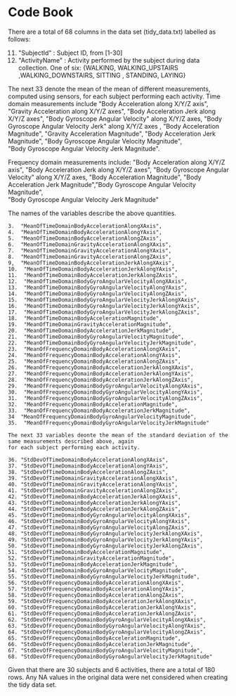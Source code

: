 #  Code Book

  There are a total of 68 columns in the data set (tidy_data.txt) labelled as follows:
   
  11. "SubjectId" 		: Subject ID, from [1-30]
  22. "ActivityName"	: Activity performed by the subject during data collection. One of six: 
						{WALKING, WALKING_UPSTAIRS ,WALKING_DOWNSTAIRS, SITTING , STANDING, LAYING}

   The next 33 denote the mean of the mean of different measurements, computed using sensors, for each subject
   performing each activity. Time domain measurements include "Body Acceleration along X/Y/Z axis",
   "Gravity Acceleration along X/Y/Z axes", "Body Acceleration Jerk along X/Y/Z axes", "Body Gyroscope Angular 
   Velocity" along X/Y/Z axes, "Body Gyroscope Angular Velocity Jerk" along X/Y/Z axes , "Body Acceleration Magnitude", 
   "Gravity Acceleration Magnitude", "Body Acceleration Jerk Magnitude", "Body Gyroscope Angular Velocity Magnitude",  
   "Body Gyroscope Angular Velocity Jerk Magnitude".
   
   Frequency domain measurements include: "Body Acceleration along X/Y/Z axis", 
   "Body Acceleration Jerk along X/Y/Z axes", "Body Gyroscope Angular Velocity" along X/Y/Z axes, 
   "Body Acceleration Magnitude", "Body Acceleration Jerk Magnitude","Body Gyroscope Angular Velocity Magnitude",  
   "Body Gyroscope Angular Velocity Jerk Magnitude"
   
   The names of the variables describe the above quantities.
   
 
    3.  "MeanOfTimeDomainBodyAccelerationAlongXAxis",
    4.  "MeanOfTimeDomainBodyAccelerationAlongYAxis",
    5.  "MeanOfTimeDomainBodyAccelerationAlongZAxis",
    6.  "MeanOfTimeDomainGravityAccelerationAlongXAxis",
    7.  "MeanOfTimeDomainGravityAccelerationAlongYAxis",
    8.  "MeanOfTimeDomainGravityAccelerationAlongZAxis",
    9,  "MeanOfTimeDomainBodyAccelerationJerkAlongXAxis",
    10.  "MeanOfTimeDomainBodyAccelerationJerkAlongYAxis",
    11.  "MeanOfTimeDomainBodyAccelerationJerkAlongZAxis",
    12.  "MeanOfTimeDomainBodyGyroAngularVelocityAlongXAxis",
    13.  "MeanOfTimeDomainBodyGyroAngularVelocityAlongYAxis",
    14.  "MeanOfTimeDomainBodyGyroAngularVelocityAlongZAxis",
    15.  "MeanOfTimeDomainBodyGyroAngularVelocityJerkAlongXAxis",
    16.  "MeanOfTimeDomainBodyGyroAngularVelocityJerkAlongYAxis",
    17.  "MeanOfTimeDomainBodyGyroAngularVelocityJerkAlongZAxis",
    18.  "MeanOfTimeDomainBodyAccelerationMagnitude",
    19.  "MeanOfTimeDomainGravityAccelerationMagnitude",
    20.  "MeanOfTimeDomainBodyAccelerationJerkMagnitude",
    21.  "MeanOfTimeDomainBodyGyroAngularVelocityMagnitude",
    22.  "MeanOfTimeDomainBodyGyroAngularVelocityJerkMagnitude",
    23.  "MeanOfFrequencyDomainBodyAccelerationAlongXAxis",
    24.  "MeanOfFrequencyDomainBodyAccelerationAlongYAxis",
    25.  "MeanOfFrequencyDomainBodyAccelerationAlongZAxis",
    26.  "MeanOfFrequencyDomainBodyAccelerationJerkAlongXAxis",
    27.  "MeanOfFrequencyDomainBodyAccelerationJerkAlongYAxis",
    28.  "MeanOfFrequencyDomainBodyAccelerationJerkAlongZAxis",
    29.  "MeanOfFrequencyDomainBodyGyroAngularVelocityAlongXAxis",
    30.  "MeanOfFrequencyDomainBodyGyroAngularVelocityAlongYAxis",
    31.  "MeanOfFrequencyDomainBodyGyroAngularVelocityAlongZAxis",
    32.  "MeanOfFrequencyDomainBodyAccelerationMagnitude",
    33.  "MeanOfFrequencyDomainBodyAccelerationJerkMagnitude",
    34  "MeanOfFrequencyDomainBodyGyroAngularVelocityMagnitude",
    35.  "MeanOfFrequencyDomainBodyGyroAngularVelocityJerkMagnitude"
      
    The next 33 variables deonte the mean of the standard deviation of the same measurements described above, again 
	for each subject performing each activity.
    
    36. "StdDevOfTimeDomainBodyAccelerationAlongXAxis",
    37. "StdDevOfTimeDomainBodyAccelerationAlongYAxis",
    38. "StdDevOfTimeDomainBodyAccelerationAlongZAxis",
    39. "StdDevOfTimeDomainGravityAccelerationAlongXAxis",
    40. "StdDevOfTimeDomainGravityAccelerationAlongYAxis",
    41. "StdDevOfTimeDomainGravityAccelerationAlongZAxis",
    42. "StdDevOfTimeDomainBodyAccelerationJerkAlongXAxis",
    43. "StdDevOfTimeDomainBodyAccelerationJerkAlongYAxis",
    44. "StdDevOfTimeDomainBodyAccelerationJerkAlongZAxis",
    45. "StdDevOfTimeDomainBodyGyroAngularVelocityAlongXAxis",
    46. "StdDevOfTimeDomainBodyGyroAngularVelocityAlongYAxis",
    47. "StdDevOfTimeDomainBodyGyroAngularVelocityAlongZAxis",
    48. "StdDevOfTimeDomainBodyGyroAngularVelocityJerkAlongXAxis",
    49. "StdDevOfTimeDomainBodyGyroAngularVelocityJerkAlongYAxis",
    50. "StdDevOfTimeDomainBodyGyroAngularVelocityJerkAlongZAxis",
    51. "StdDevOfTimeDomainBodyAccelerationMagnitude",
    52. "StdDevOfTimeDomainGravityAccelerationMagnitude",
    53. "StdDevOfTimeDomainBodyAccelerationJerkMagnitude",
    54. "StdDevOfTimeDomainBodyGyroAngularVelocityMagnitude",
    55. "StdDevOfTimeDomainBodyGyroAngularVelocityJerkMagnitude",
    56. "StdDevOfFrequencyDomainBodyAccelerationAlongXAxis",
    57. "StdDevOfFrequencyDomainBodyAccelerationAlongYAxis",
    58. "StdDevOfFrequencyDomainBodyAccelerationAlongZAxis",      
    59. "StdDevOfFrequencyDomainBodyAccelerationJerkAlongXAxis",
    60. "StdDevOfFrequencyDomainBodyAccelerationJerkAlongYAxis",
    61. "StdDevOfFrequencyDomainBodyAccelerationJerkAlongZAxis",      
    62. "StdDevOfFrequencyDomainBodyGyroAngularVelocityAlongXAxis",
    63. "StdDevOfFrequencyDomainBodyGyroAngularVelocityAlongYAxis",
    64. "StdDevOfFrequencyDomainBodyGyroAngularVelocityAlongZAxis",
    65. "StdDevOfFrequencyDomainBodyAccelerationMagnitude",
    66. "StdDevOfFrequencyDomainBodyAccelerationJerkMagnitude",
    67. "StdDevOfFrequencyDomainBodyGyroAngularVelocityMagnitude",
    68. "StdDevOfFrequencyDomainBodyGyroAngularVelocityJerkMagnitude"
 
 Given that there are 30 subjects and 6 activities, there are a total of 180 rows. Any NA values in the original data 
 were net considered when creating the tidy data set.